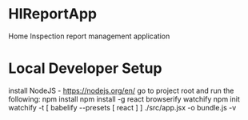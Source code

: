 # HIReportApp
Home Inspection report management application

# Local Developer Setup
install NodeJS - https://nodejs.org/en/
go to project root and run the following:
npm install
npm install -g react browserify watchify
npm init
watchify -t [ babelify --presets [ react ] ] ./src/app.jsx -o bundle.js -v
